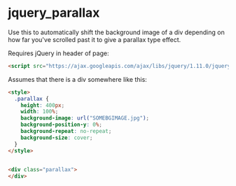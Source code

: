 # jquery_parallax

Use this to automatically shift the background image of a div depending on how far you've scrolled past it to give a parallax type effect.

Requires jQuery in header of page:

```html
<script src="https://ajax.googleapis.com/ajax/libs/jquery/1.11.0/jquery.min.js"></script>
```

Assumes that there is a div somewhere like this:

```html
<style>
  .parallax {
    height: 400px;
    width: 100%;
    background-image: url("SOMEBGIMAGE.jpg");
    background-position-y: 0%;
    background-repeat: no-repeat;
    background-size: cover;
  }
</style>
  

<div class="parallax">
</div>
```

